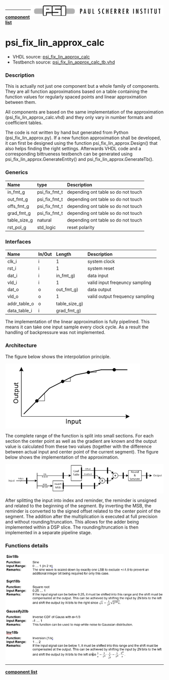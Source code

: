 <img align="right" src="../../doc/psi_logo.png">

***
[**component list**](../README.md)

# psi_fix_lin_approx_calc
 - VHDL source: [psi_fix_lin_approx_calc](../../hdl/psi_fix_lin_approx_calc.vhd)
 - Testbench source: [psi_fix_lin_approx_calc_tb.vhd](../../testbench/psi_fix_lin_approx_calc_tb/psi_fix_lin_approx_calc_tb.vhd)

### Description


This is actually not just one component but a whole family of components. They are all function approximations based on a table containing the function values for regularly spaced points and linear approximation between them.

All components are based on the same implementation of the approximation (psi_fix_lin_approx_calc.vhd) and they only vary in number formats and coefficient tables.

The code is not written by hand but generated from Python (psi_fix_lin_approx.py). If a new function approximation shall be developed, it can first be designed using the function psi_fix_lin_approx.Design() that also helps finding the right settings. Afterwards VHDL code and a corresponding bittrueness testbench can be generated using psi_fix_lin_approx.GenerateEntity() and psi_fix_lin_approx.GenerateTb().


### Generics
| Name         | type          | Description                         |
|:-------------|:--------------|:------------------------------------|
| in_fmt_g     | psi_fix_fmt_t | depending ont table so do not touch |
| out_fmt_g    | psi_fix_fmt_t | depending ont table so do not touch |
| offs_fmt_g   | psi_fix_fmt_t | depending ont table so do not touch |
| grad_fmt_g   | psi_fix_fmt_t | depending ont table so do not touch |
| table_size_g | natural       | depending ont table so do not touch |
| rst_pol_g    | std_logic     | reset polarity                      |

### Interfaces
| Name         | In/Out   | Length        | Description                     |
|:-------------|:---------|:--------------|:--------------------------------|
| clk_i        | i        | 1             | system clock                    |
| rst_i        | i        | 1             | system reset                    |
| dat_i        | i        | in_fmt_g)     | data input                      |
| vld_i        | i        | 1             | valid input freqeuncy sampling  |
| dat_o        | o        | out_fmt_g)    | data output                     |
| vld_o        | o        | 1             | valid output frequency sampling |
| addr_table_o | o        | table_size_g) |                                 |
| data_table_i | i        | grad_fmt_g)   |                                 |

The implementation of the linear approximation is fully pipelined. This means it can take one input sample every clock cycle. As a result the handling of backpressure was not implemented.

### Architecture

The figure below shows the interpolation principle.

<img align="center" src="psi_fix_lin_approx_calc_a.png">

The complete range of the function is split into small sections. For each section the center point as well as the gradient are known and the output value is calculated from these two values (together with the difference between actual input and center point of the current segment).
The figure below shows the implementation of the approximation.

<img align="center" src="psi_fix_lin_approx_calc_b.png">

After splitting the input into index and reminder, the reminder is unsigned and related to the beginning of the segment. By inverting the MSB, the reminder is converted to the signed offset related to the center point of the segment.
The addition after the multiplication is executed at full precision and without rounding/truncation. This allows for the adder being implemented within a DSP slice. The rounding/truncation is then implemented in a separate pipeline stage.

### Functions details

<img align="center" src="psi_fix_lin_approx_calc_c.png">

---
[**component list**](../README.md)
